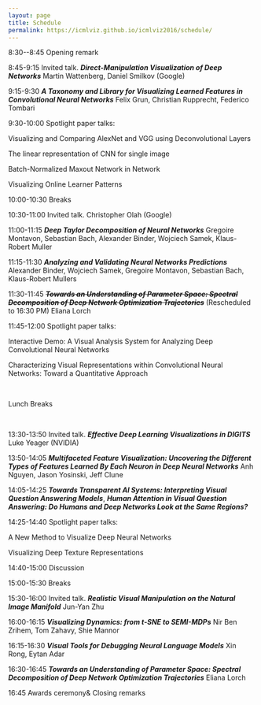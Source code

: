 ```yaml
---
layout: page
title: Schedule
permalink: https://icmlviz.github.io/icmlviz2016/schedule/
---
```



8:30--8:45 Opening remark 

8:45-9:15 Invited talk. ***Direct-Manipulation Visualization of Deep Networks*** Martin Wattenberg, Daniel Smilkov (Google)

9:15-9:30 ***A Taxonomy and Library for Visualizing Learned Features in Convolutional Neural Networks*** Felix Grun, Christian Rupprecht, Federico Tombari

9:30-10:00 Spotlight paper talks:

Visualizing and Comparing AlexNet and VGG using Deconvolutional Layers

The linear representation of CNN for single image

Batch-Normalized Maxout Network in Network

Visualizing Online Learner Patterns

10:00-10:30 Breaks


10:30-11:00 Invited talk.  Christopher Olah (Google)

11:00-11:15 ***Deep Taylor Decomposition of Neural Networks*** Gregoire Montavon, Sebastian Bach, Alexander Binder, Wojciech Samek, Klaus-Robert Muller

11:15-11:30 ***Analyzing and Validating Neural Networks Predictions*** Alexander Binder, Wojciech Samek, Gregoire Montavon, Sebastian Bach, Klaus-Robert Mullers

11:30-11:45 ***<s>Towards an Understanding of Parameter Space: Spectral Decomposition of Deep Network Optimization Trajectories</s>*** (Rescheduled to 16:30 PM) Eliana Lorch 

11:45-12:00 Spotlight paper talks:

Interactive Demo: A Visual Analysis System for Analyzing Deep Convolutional Neural Networks

Characterizing Visual Representations within Convolutional Neural Networks: Toward a Quantitative Approach




<br>

Lunch Breaks

<br>

13:30-13:50 Invited talk. ***Effective Deep Learning Visualizations in DIGITS*** Luke Yeager (NVIDIA)

13:50-14:05 ***Multifaceted Feature Visualization: Uncovering the Different Types of Features Learned By Each Neuron in Deep Neural Networks*** Anh Nguyen, Jason Yosinski, Jeff Clune

14:05-14:25 ***Towards Transparent AI Systems: Interpreting Visual Question Answering Models***, ***Human Attention in Visual Question Answering: Do Humans and Deep Networks Look at the Same Regions?***

14:25-14:40 Spotlight paper talks:

A New Method to Visualize Deep Neural Networks

Visualizing Deep Texture Representations

14:40-15:00 Discussion

15:00-15:30 Breaks

15:30-16:00 Invited talk. ***Realistic Visual Manipulation on the Natural Image Manifold*** Jun-Yan Zhu

16:00-16:15 ***Visualizing Dynamics: from t-SNE to SEMI-MDPs*** Nir Ben Zrihem, Tom Zahavy, Shie Mannor

16:15-16:30 ***Visual Tools for Debugging Neural Language Models*** Xin Rong, Eytan Adar

16:30-16:45 ***Towards an Understanding of Parameter Space: Spectral Decomposition of Deep Network Optimization Trajectories*** Eliana Lorch 

16:45 Awards ceremony& Closing remarks 

<script>
  (function(i,s,o,g,r,a,m){i['GoogleAnalyticsObject']=r;i[r]=i[r]||function(){
  (i[r].q=i[r].q||[]).push(arguments)},i[r].l=1*new Date();a=s.createElement(o),
  m=s.getElementsByTagName(o)[0];a.async=1;a.src=g;m.parentNode.insertBefore(a,m)
  })(window,document,'script','https://www.google-analytics.com/analytics.js','ga');

  ga('create', 'UA-48160406-2', 'auto');
  ga('send', 'pageview');

</script>
